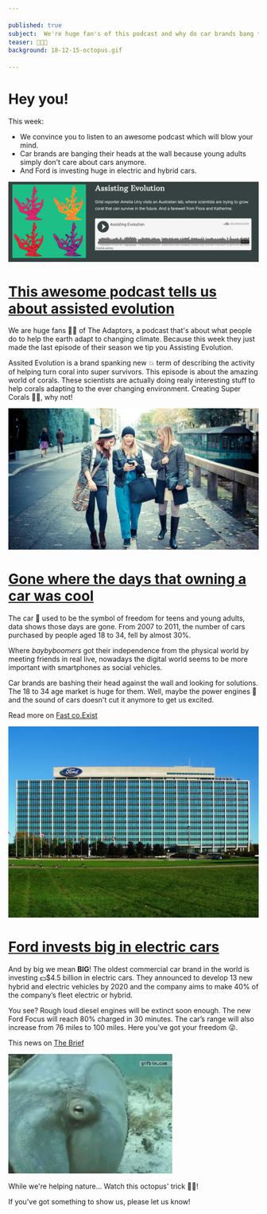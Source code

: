 ```yaml
---

published: true
subject:  We're huge fan's of this podcast and why do car brands bang their heads against walls?
teaser: 📢💥💸
background: 18-12-15-octopus.gif

---
```


# Hey you!

This week:

* We convince you to listen to an awesome podcast which will blow your mind.
* Car brands are banging their heads at the wall because young adults simply don't care about cars anymore.
* And Ford is investing huge in electric and hybrid cars.

[![Assisting evolution](18-12-2015-adaptors-podcastlink.png)](http://www.theadaptors.org/)

# [This awesome podcast tells us about assisted evolution](http://www.theadaptors.org/)

We are huge fans 🙌🏻 of The Adaptors, a podcast that's about what people do to help the earth adapt to changing climate. Because this week they just made the last episode of their season we tip you Assisting Evolution.

Assited Evolution is a brand spanking new 💥 term of describing the activity of helping turn coral into super survivors. This episode is about the amazing world of corals. These scientists are actually doing realy interesting stuff to help corals adapting to the ever changing environment. Creating Super Corals 💪🏼, why not!

[![Millennials](18-12-2015-millenials.jpg)](http://www.fastcoexist.com/3027876/millennials-dont-care-about-owning-cars-and-car-makers-cant-figure-out-why)

# [Gone where the days that owning a car was cool](http://www.fastcoexist.com/3027876/millennials-dont-care-about-owning-cars-and-car-makers-cant-figure-out-why)

The car 🚗 used to be the symbol of freedom for teens and young adults, data shows those days are gone. From 2007 to 2011, the number of cars purchased by people aged 18 to 34, fell by almost 30%.

Where _baybyboomers_ got their independence from the physical world by meeting friends in real live, nowadays the digital world seems to be more important with smartphones as social vehicles.

Car brands are bashing their head against the wall and looking for solutions. The 18 to 34 age market is huge for them. Well, maybe the power engines 💨 and the sound of cars doesn't cut it anymore to get us excited.

Read more on [Fast co.Exist](http://www.fastcoexist.com/3027876/millennials-dont-care-about-owning-cars-and-car-makers-cant-figure-out-why)

[![Ford](18-12-2015-ford.jpg)](http://www.briefmedia.news/ford-will-invest-4-5-billion-in-electric-cars/)

# [Ford invests big in electric cars](http://www.briefmedia.news/ford-will-invest-4-5-billion-in-electric-cars/)

And by big we mean **BIG**! The oldest commercial car brand in the world is investing 💵$4.5 billion in electric cars. They announced to develop 13 new hybrid and electric vehicles by 2020 and the company aims to make 40% of the company’s fleet electric or hybrid.

You see? Rough loud diesel engines will be extinct soon enough. The new Ford Focus will reach 80% charged in 30 minutes. The car’s range will also increase from 76 miles to 100 miles. Here you've got your freedom 😜.

This news on [The Brief](http://www.briefmedia.news/ford-will-invest-4-5-billion-in-electric-cars/)

![Octopus](18-12-15-octopus.gif)

While we're helping nature... Watch this octopus' trick 👏🏻!

If you've got something to show us, please let us know!
